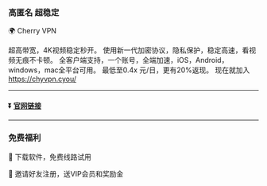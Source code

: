 ### 高匿名 超稳定 

 :earth_africa: Cherry VPN

超高带宽，4K视频稳定秒开。
使用新一代加密协议，隐私保护，稳定高速，看视频无痕不卡顿。
全客户端支持，一个账号，全端加速，iOS，Android，windows，mac全平台可用。
最低至0.4x 元/日，更有20%返现。
现在就加入 https://chyvpn.cyou/

 ---
 #### :arrow_double_down: [官网链接](https://chyvpn.cyou/)
 ---
 ### 免费福利
  :gift: 下载软件，免费线路试用
 
  :gift: 邀请好友注册，送VIP会员和奖励金
